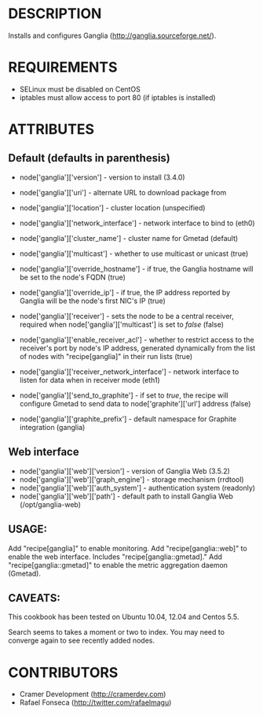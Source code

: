 DESCRIPTION
===========
Installs and configures Ganglia (http://ganglia.sourceforge.net/).

REQUIREMENTS
============
* SELinux must be disabled on CentOS
* iptables must allow access to port 80 (if iptables is installed)

ATTRIBUTES
==========
## Default (defaults in parenthesis)
* node['ganglia']['version'] - version to install (3.4.0)
* node['ganglia']['uri'] - alternate URL to download package from

* node['ganglia']['location'] - cluster location (unspecified)
* node['ganglia']['network_interface'] - network interface to bind to (eth0)
* node['ganglia']['cluster_name'] - cluster name for Gmetad (default)
* node['ganglia']['multicast'] - whether to use multicast or unicast (true)
* node['ganglia']['override_hostname'] - if true, the Ganglia hostname will be set to the node's FQDN (true)
* node['ganglia']['override_ip'] - if true, the IP address reported by Ganglia will be the node's first NIC's IP (true)
* node['ganglia']['receiver'] - sets the node to be a central receiver, required when node['ganglia']['multicast'] is set to _false_ (false)
* node['ganglia']['enable\_receiver\_acl'] - whether to restrict access to the receiver's port by node's IP address, generated dynamically from the list of nodes with "recipe[ganglia]" in their run lists (true)
* node['ganglia']['receiver\_network\_interface'] - network interface to listen for data when in receiver mode (eth1)
* node['ganglia']['send\_to\_graphite'] - if set to _true_, the recipe will configure Gmetad to send data to node['graphite']['url'] address (false)
* node['ganglia']['graphite_prefix'] - default namespace for Graphite integration (ganglia)

## Web interface
* node['ganglia']['web']['version'] - version of Ganglia Web (3.5.2)
* node['ganglia']['web']['graph_engine'] - storage mechanism (rrdtool)
* node['ganglia']['web']['auth_system'] - authentication system (readonly)
* node['ganglia']['web']['path'] - default path to install Ganglia Web (/opt/ganglia-web)


## USAGE:
Add "recipe[ganglia]" to enable monitoring.
Add "recipe[ganglia::web]" to enable the web interface. Includes "recipe[ganglia::gmetad]."
Add "recipe[ganglia::gmetad]" to enable the metric aggregation daemon (Gmetad).

## CAVEATS: 
This cookbook has been tested on Ubuntu 10.04, 12.04 and Centos 5.5.

Search seems to takes a moment or two to index.
You may need to converge again to see recently added nodes.

CONTRIBUTORS
============
* Cramer Development (http://cramerdev.com)
* Rafael Fonseca (http://twitter.com/rafaelmagu)